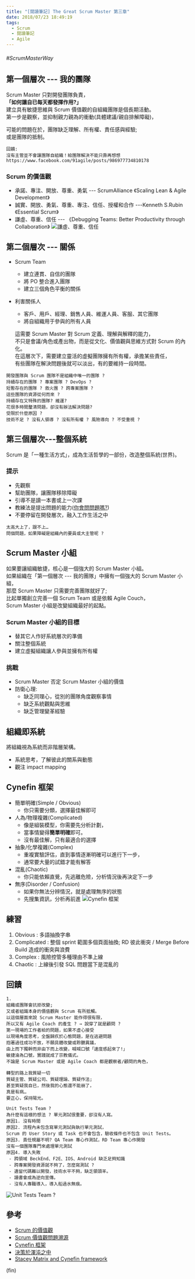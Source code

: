 ```yaml
---
title: "[閱讀筆記] The Great Scrum Master 第三章"
date: 2018/07/23 18:49:19
tags:
  - Scrum
  - 閱讀筆記
  - Agile
---
```


###### #ScrumMasterWay

## 第一個層次 --- 我的團隊

Scrum Master 只對開發團隊負責，  
**「如何讓自已每天都發揮作用?」**  
建立具有敏捷思維與 Scrum 價值觀的自組織團隊是個長期活動。  
第一步是觀察，並抑制親力親為的衝動(具體建議/親自排解障礙)，

可能的問題在於，團隊缺乏理解、所有權、責任感與經驗;  
或是團隊的抵制。

```text
回饋:
沒有主管並不會讓團隊自組織！給團隊解決不能只靠再想想
https://www.facebook.com/91agile/posts/986977734810178
```

### Scrum 的價值觀

- 承諾、專注、開放、尊重、勇氣
  --- ScrumAlliance 《Scaling Lean & Agile Development》
- 誠實、開放、勇氣、尊重、專注、信任、授權和合作
  ---Kenneth S.Rubin《Essential Scrum》
- 謙虛、尊重、信任
  --- 《Debugging Teams: Better Productivity through Collaboration》
  ![謙虛、尊重、信任](https://i.imgur.com/INV1pyF.png)

## 第二個層次 --- 關係

- Scrum Team
  - 建立連貫、自信的團隊
  - 將 PO 整合進入團隊
  - 建立三個角色平衡的關係
- 利害關係人

  - 客戶、用戶、經理、銷售人員、維運人員、客服、其它團隊
  - 將自組織用于參與的所有人員

  這需要 Scrum Master 對 Scrum 定義、理解與解釋的能力，  
  不只是會議/角色或產出物，而是從文化、價值觀與思維方式對 Scrum 的內化。  
  在這層次下，需要建立靈活的虛擬團隊擁有所有權，承擔某些責任，  
  有些團隊在解決問題後就可以淡出，有的要維持一段時間。

```text
開發團隊與 Scrum 團隊不是組織中唯一的團隊 ?
持續存在的團隊 ? 專案團隊 ? DevOps ?
短暫存在的團隊 ? 救火團 ? 跨專案團隊 ?
這些團隊的資源從何而來 ?
持續存在又特殊的團隊? 維運?
花很多時間釐清問題，卻沒有辦法解決問題?
受限於什麼原因 ?
技術不足 ? 沒有人領導 ? 沒有所有權 ? 風險導向 ? 不受重視 ?
```

## 第三個層次---整個系統

Scrum 是「一種生活方式」，成為生活哲學的一部份，改造整個系統(世界)。

### 提示

- 先觀察
- 幫助團隊，讓團隊移除障礙
- 引導不是讀一本書或上一次課
- 教練法是提出問題的能力([你會問問題嗎?](http://www.books.com.tw/products/0010478689))
- 不要停留在開發層次，融入工作生活之中

```text
太高大上了，跟不上…
問個問題，如果障礙是組織內的要員或大主管呢 ?

```

## Scrum Master 小組

如果要讓組織敏捷，核心是一個強大的 Scrum Master 小組。  
如果組織在「第一個層次 --- 我的團隊」中擁有一個強大的 Scrum Master 小組，  
那麼 Scrum Master 只需要完善團隊就好了;  
比起單獨創立完善一個 Scrum Team 或是依賴 Agile Couch，  
Scrum Master 小組是改變組織最好的起點。

### Scrum Master 小組的目標

- 替其它人作好系統層次的準備
- 關注整個系統
- 建立虛擬組織讓人參與並擁有所有權

### 挑戰

- Scrum Master 否定 Scrum Master 小組的價值
- 防衛心理:
  - 缺乏同理心，從別的團隊角度觀察事情
  - 缺乏系統觀點與思維
  - 缺乏管理變革經驗

## 組織即系統

將組織視為系統而非階層架構。

- 系統思考，了解彼此的關系與動態
- 觀注 impact mapping

## Cynefin 框架

- 簡單明確(Simple / Obvious)
  - 你只需要分類，選擇最佳解即可
- 人為/物理複雜(Complicated)
  - 像是組裝模型，你需要先分析計劃，
  - 當事情變得**簡單明確**即可。
  - 沒有最佳解，只有最適合的選擇
- 抽象/化學複雜(Complex)
  - 重複實驗評估，直到事情逐漸明確可以進行下一步，
  - 通常要大量的試錯才能有解答
- 混亂(Chaotic)
  - 你只能依賴直覺，先逃離危險，分析情況後再決定下一步
- 無序(Disorder / Confusion)
  - 如果你無法分辨情況，就是處理無序的狀態
  - 先搜集資訊，分析再前進
    ![Cynefin 框架](https://upload.wikimedia.org/wikipedia/commons/f/f7/Cynefin_framework_by_Edwin_Stoop.jpg)

## 練習

1. Obvious : 多語抽換字串
2. Complicated : 整個 sprint 範圍多個頁面抽換;
   RD 彼此衝突 / Merge Before Build 造成的衝突與浪費
3. Complex : 風險控管多種理由不準上線
4. Chaotic : 上線後引發 SQL 問題當下是混亂的

## 回饋

```text
1.
組織或團隊會抗拒改變;
又或者組識本身的價值觀與 Scrum 有所抵觸。
以這個層面來說 Scrum Master 能作得很有限，
所以又有 Agile Coach 的產生 ? → 說穿了就是顧問 ?
第一現場的工作者給的問題，如果不虛心接受
以現場角度思考，全盤歸疚於心態問題，是在逃避問題
抱著過往成功不放，不願具體改變或聆聽異議，
由上而下獨幹而非由下而上改變，喊喊口號「速度感起來了!」
敏捷淪為口號，實踐就成了宗教儀式。
不論是 Scrum Master 或是 Agile Coach 都是觀察者/顧問的角色，
```

```text
轉型的路上我質疑一切
質疑主管、質疑公司、質疑理論、質疑作法;
甚至質疑我自已，然後我的心態還不能崩了，
真是有病…
要正心，保持陽光。
```

```text
Unit Tests Team ?
為什麼有這樣的想法 ? 單元測試很重要，卻沒有人寫。
原因1. 沒有時間
原因2. 流程內未包含寫單元測試與執行單元測試，
Scrum 的 User Story 或 Task 也不會包含，驗收條件也不包含 Unit Tests。
原因3. 責任規屬不明? QA Team 專心作測試，RD Team 專心作開發
沒有一個團隊專門來處理單元測試
原因4. 導入失敗
 - 跨領域 BeckEnd、F2E、IOS、Android 缺乏足夠知識
 - 跨專案開發資源就不夠了，怎麼寫測試 ?
 - 遺留代碼難以開發，技術水平不夠，缺乏領頭羊。
 - 讀書會成為逆向宣傳。
 - 沒有人專職導入，導入船過水無痕。
```

![Unit Tests Team ?](https://i.imgur.com/151g6vV.jpg)

## 參考

- [Scrum 的價值觀](https://ruddyblog.wordpress.com/tag/scrum價值觀/)
- [Scrum 價值觀問題溯源](https://www.jianshu.com/p/1293bfe84446)
- [Cynefin 框架](https://en.wikipedia.org/wiki/Cynefin_framework)
- [決策於渾沌之中](https://www.hbrtaiwan.com/article_content_AR0000595.html)
- [Stacey Matrix and Cynefin framework](https://www.jianshu.com/p/a17aaadb4d80)

(fin)

